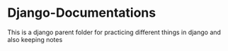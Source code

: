 # Django-Documentations
This is a django parent folder for practicing different things in django and also keeping notes
